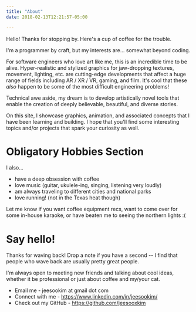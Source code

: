 ```yaml
---
title: "About"
date: 2018-02-13T12:21:57-05:00

---
```


Hello! Thanks for stopping by. Here's a cup of coffee for the trouble.

I'm a programmer by craft, but my interests are... somewhat beyond coding.

For software engineers who love art like me, this is an incredible time to be alive. Hyper-realistic and stylized graphics for jaw-dropping textures, movement, lighting, etc. are cutting-edge developments that affect a huge range of fields including AR / XR / VR, gaming, and film. It's cool that these _also_ happen to be some of the most difficult engineering problems!

Technical awe aside, my dream is to develop artistically novel tools that enable the creation of deeply believable, beautiful, and diverse stories. 

On this site, I showcase graphics, animation, and associated concepts that I have been learning and building. I hope that you'll find some interesting topics and/or projects that spark your curiosity as well.


# Obligatory Hobbies Section

I also...
- have a deep obsession with coffee
- love music (guitar, ukulele-ing, singing, listening very loudly)
- am always traveling to different cities and national parks
- love running! (not in the Texas heat though)

Let me know if you want coffee equipment recs, want to come over for some in-house karaoke, or have beaten me to seeing the northern lights :(

# Say hello!
Thanks for waving back! Drop a note if you have a second -- I find that people who wave back are usually pretty great people.

I'm always open to meeting new friends and talking about cool ideas, whether it be professional or just about coffee and my/your cat.

- Email me - jeesookim at gmail dot com
- Connect with me - https://www.linkedin.com/in/jeesookim/
- Check out my GitHub - https://github.com/jeesooxkim

